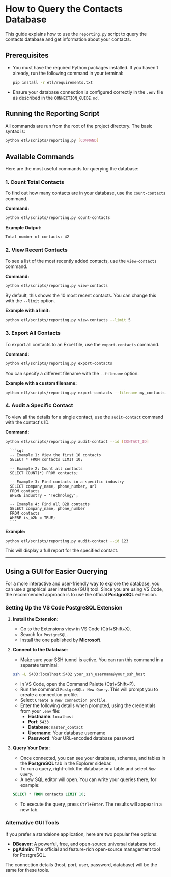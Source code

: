 # How to Query the Contacts Database

This guide explains how to use the `reporting.py` script to query the contacts database and get information about your contacts.

## Prerequisites

- You must have the required Python packages installed. If you haven't already, run the following command in your terminal:
  ```bash
  pip install -r etl/requirements.txt
  ```
- Ensure your database connection is configured correctly in the `.env` file as described in the `CONNECTION_GUIDE.md`.

## Running the Reporting Script

All commands are run from the root of the project directory. The basic syntax is:

```bash
python etl/scripts/reporting.py [COMMAND]
```

## Available Commands

Here are the most useful commands for querying the database:

### 1. Count Total Contacts

To find out how many contacts are in your database, use the `count-contacts` command.

**Command:**
```bash
python etl/scripts/reporting.py count-contacts
```

**Example Output:**
```
Total number of contacts: 42
```

### 2. View Recent Contacts

To see a list of the most recently added contacts, use the `view-contacts` command.

**Command:**
```bash
python etl/scripts/reporting.py view-contacts
```

By default, this shows the 10 most recent contacts. You can change this with the `--limit` option.

**Example with a limit:**
```bash
python etl/scripts/reporting.py view-contacts --limit 5
```

### 3. Export All Contacts

To export all contacts to an Excel file, use the `export-contacts` command.

**Command:**
```bash
python etl/scripts/reporting.py export-contacts
```

You can specify a different filename with the `--filename` option.

**Example with a custom filename:**
```bash
python etl/scripts/reporting.py export-contacts --filename my_contacts.xlsx
```

### 4. Audit a Specific Contact

To view all the details for a single contact, use the `audit-contact` command with the contact's ID.

**Command:**
```bash
python etl/scripts/reporting.py audit-contact --id [CONTACT_ID]
```

      ```sql
      -- Example 1: View the first 10 contacts
      SELECT * FROM contacts LIMIT 10;

      -- Example 2: Count all contacts
      SELECT COUNT(*) FROM contacts;

      -- Example 3: Find contacts in a specific industry
      SELECT company_name, phone_number, url
      FROM contacts
      WHERE industry = 'Technology';

      -- Example 4: Find all B2B contacts
      SELECT company_name, phone_number
      FROM contacts
      WHERE is_b2b = TRUE;
      ```
**Example:**
```bash
python etl/scripts/reporting.py audit-contact --id 123
```

This will display a full report for the specified contact.

---

## Using a GUI for Easier Querying

For a more interactive and user-friendly way to explore the database, you can use a graphical user interface (GUI) tool. Since you are using VS Code, the recommended approach is to use the official **PostgreSQL** extension.

### Setting Up the VS Code PostgreSQL Extension

1.  **Install the Extension**:
    *   Go to the Extensions view in VS Code (Ctrl+Shift+X).
    *   Search for `PostgreSQL`.
    *   Install the one published by **Microsoft**.

2.  **Connect to the Database**:
    *   Make sure your SSH tunnel is active. You can run this command in a separate terminal:
      ```bash
      ssh -L 5433:localhost:5432 your_ssh_username@your_ssh_host
      ```
    *   In VS Code, open the Command Palette (Ctrl+Shift+P).
    *   Run the command `PostgreSQL: New Query`. This will prompt you to create a connection profile.
    *   Select `Create a new connection profile`.
    *   Enter the following details when prompted, using the credentials from your `.env` file:
        *   **Hostname**: `localhost`
        *   **Port**: `5433`
        *   **Database**: `master_contact`
        *   **Username**: Your database username
        *   **Password**: Your URL-encoded database password

3.  **Query Your Data**:
    *   Once connected, you can see your database, schemas, and tables in the **PostgreSQL** tab in the Explorer sidebar.
    *   To run a query, right-click the database or a table and select `New Query`.
    *   A new SQL editor will open. You can write your queries there, for example:
      ```sql
      SELECT * FROM contacts LIMIT 10;
      ```
    *   To execute the query, press `Ctrl+Enter`. The results will appear in a new tab.

### Alternative GUI Tools

If you prefer a standalone application, here are two popular free options:

*   **DBeaver**: A powerful, free, and open-source universal database tool.
*   **pgAdmin**: The official and feature-rich open-source management tool for PostgreSQL.

The connection details (host, port, user, password, database) will be the same for these tools.
